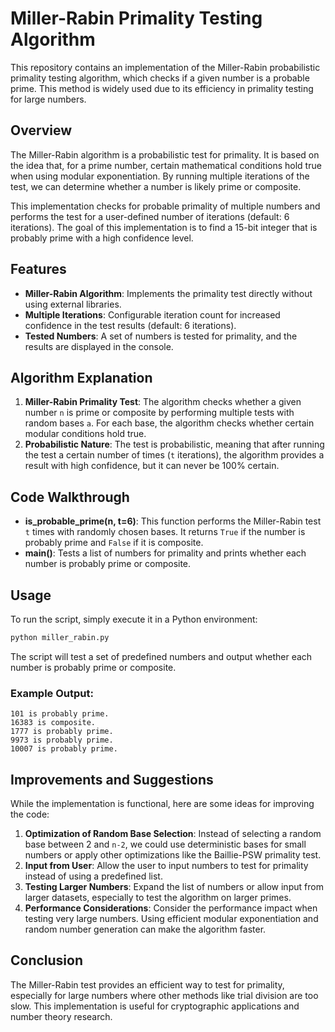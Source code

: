 # Miller-Rabin Primality Testing Algorithm

This repository contains an implementation of the Miller-Rabin probabilistic primality testing algorithm, which checks if a given number is a probable prime. This method is widely used due to its efficiency in primality testing for large numbers.

## Overview

The Miller-Rabin algorithm is a probabilistic test for primality. It is based on the idea that, for a prime number, certain mathematical conditions hold true when using modular exponentiation. By running multiple iterations of the test, we can determine whether a number is likely prime or composite.

This implementation checks for probable primality of multiple numbers and performs the test for a user-defined number of iterations (default: 6 iterations). The goal of this implementation is to find a 15-bit integer that is probably prime with a high confidence level.

## Features
- **Miller-Rabin Algorithm**: Implements the primality test directly without using external libraries.
- **Multiple Iterations**: Configurable iteration count for increased confidence in the test results (default: 6 iterations).
- **Tested Numbers**: A set of numbers is tested for primality, and the results are displayed in the console.

## Algorithm Explanation

1. **Miller-Rabin Primality Test**: The algorithm checks whether a given number `n` is prime or composite by performing multiple tests with random bases `a`. For each base, the algorithm checks whether certain modular conditions hold true.
2. **Probabilistic Nature**: The test is probabilistic, meaning that after running the test a certain number of times (`t` iterations), the algorithm provides a result with high confidence, but it can never be 100% certain.

## Code Walkthrough

- **is_probable_prime(n, t=6)**: This function performs the Miller-Rabin test `t` times with randomly chosen bases. It returns `True` if the number is probably prime and `False` if it is composite.
- **main()**: Tests a list of numbers for primality and prints whether each number is probably prime or composite.

## Usage

To run the script, simply execute it in a Python environment:

```bash
python miller_rabin.py
```

The script will test a set of predefined numbers and output whether each number is probably prime or composite.

### Example Output:
```
101 is probably prime.
16383 is composite.
1777 is probably prime.
9973 is probably prime.
10007 is probably prime.
```

## Improvements and Suggestions

While the implementation is functional, here are some ideas for improving the code:
1. **Optimization of Random Base Selection**: Instead of selecting a random base between 2 and `n-2`, we could use deterministic bases for small numbers or apply other optimizations like the Baillie-PSW primality test.
2. **Input from User**: Allow the user to input numbers to test for primality instead of using a predefined list.
3. **Testing Larger Numbers**: Expand the list of numbers or allow input from larger datasets, especially to test the algorithm on larger primes.
4. **Performance Considerations**: Consider the performance impact when testing very large numbers. Using efficient modular exponentiation and random number generation can make the algorithm faster.

## Conclusion

The Miller-Rabin test provides an efficient way to test for primality, especially for large numbers where other methods like trial division are too slow. This implementation is useful for cryptographic applications and number theory research.

